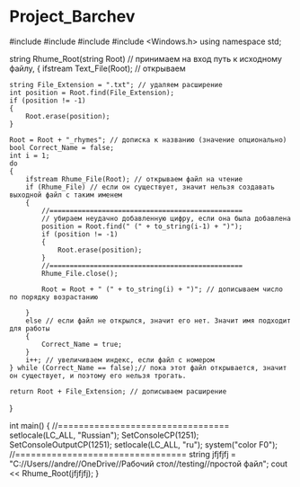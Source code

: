 # Project_Barchev

#include <iostream>
#include <fstream>
#include <string>
#include <Windows.h>
using namespace std;

string Rhume_Root(string Root) // принимаем на вход путь к исходному файлу, 
{
    ifstream Text_File(Root); // открываем 

    string File_Extension = ".txt"; // удаляем расширение
    int position = Root.find(File_Extension);
    if (position != -1)
    {
        Root.erase(position);
    }
   
    Root = Root + "_rhymes"; // дописка к названию (значение опционально)
    bool Correct_Name = false;
    int i = 1;
    do
    {
        ifstream Rhume_File(Root); // открываем файл на чтение
        if (Rhume_File) // если он существует, значит нельзя создавать выходной файл с таким именем
        {
            //================================================
            // убираем неудачно добавленную цифру, если она была добавлена
            position = Root.find(" (" + to_string(i-1) + ")");
            if (position != -1)
            {
                Root.erase(position);
            }
            //================================================
            Rhume_File.close(); 
       
            Root = Root + " (" + to_string(i) + ")"; // дописываем число по порядку возрастанию

        }
        else // если файл не открылся, значит его нет. Значит имя подходит для работы
        {
            Correct_Name = true;
        }
        i++; // увеличиваем индекс, если файл с номером
    } while (Correct_Name == false);// пока этот файл открывается, значит он существует, и поэтому его нельзя трогать.

    return Root + File_Extension; // дописываем расширение
}

int main()
{
    //=================================
    setlocale(LC_ALL, "Russian");
    SetConsoleCP(1251);
    SetConsoleOutputCP(1251);
    setlocale(LC_ALL, "ru");
    system("color F0");
    //=================================
    string jfjfjfj = "C://Users//andre//OneDrive//Рабочий стол//testing//простой файл";
    cout << Rhume_Root(jfjfjfj);
}

